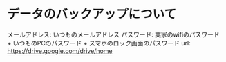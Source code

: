 # データのバックアップについて
メールアドレス: いつものメールアドレス
パスワード: 実家のwifiのパスワード + いつものPCのパスワード + スマホのロック画面のパスワード
url: https://drive.google.com/drive/home
